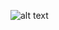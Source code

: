 ![alt text](https://psv4.userapi.com/c520036/u653381167/docs/d17/e3a120222651/animation.gif?extra=uZFUvvOKqsZtdL4QFkObDjvrGnKiGxoqg0tAR5-ILrX36Kh-1fnaX1vc-Yeh0MM6BGJd7aaU1X5WEFhXlHp_YQFTBWAV9w25H3PLvk5ePW_lbETYUXX8ECc_M2gMynkYq4YFCf9HMWdxXTxNNgnla4sK)
